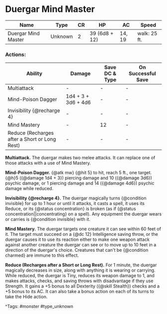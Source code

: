 # Duergar Mind Master

| Name | Type | CR | HP | AC | Speed |
|------|------|----|----|----|-------|
| Duergar Mind Master | Unknown | 2 | 39 (6d8 + 12) | 14, 19 | walk: 25 ft. |

### Actions:

| Ability | Damage | Save DC & Type | On Successful Save |
|---------|--------|----------------|--------------------|
| Multiattack | - | - | - |
| Mind-Poison Dagger | 1d4 + 3 + 3d6 + 4d6 | - | - |
| Invisibility {@recharge 4} | - | - | - |
| Mind Mastery | - | 12 | - |
| Reduce (Recharges after a Short or Long Rest) | - | - | - |


**Multiattack.** The duergar makes two melee attacks. It can replace one of those attacks with a use of Mind Mastery.

**Mind-Poison Dagger.** {@atk mw} {@hit 5} to hit, reach 5 ft., one target. {@h}5 ({@damage 1d4 + 3}) piercing damage and 10 ({@damage 3d6}) psychic damage, or 1 piercing damage and 14 ({@damage 4d6}) psychic damage while reduced.

**Invisibility {@recharge 4}.** The duergar magically turns {@condition invisible} for up to 1 hour or until it attacks, it casts a spell, it uses its Reduce, or its {@status concentration} is broken (as if {@status concentration||concentrating} on a spell). Any equipment the duergar wears or carries is {@condition invisible} with it.

**Mind Mastery.** The duergar targets one creature it can see within 60 feet of it. The target must succeed on a {@dc 12} Intelligence saving throw, or the duergar causes it to use its reaction either to make one weapon attack against another creature the duergar can see or to move up to 10 feet in a direction of the duergar's choice. Creatures that can't be {@condition charmed} are immune to this effect.

**Reduce (Recharges after a Short or Long Rest).** For 1 minute, the duergar magically decreases in size, along with anything it is wearing or carrying. While reduced, the duergar is Tiny, reduces its weapon damage to 1, and makes attacks, checks, and saving throws with disadvantage if they use Strength. It gains a +5 bonus to all Dexterity ({@skill Stealth}) checks and a +5 bonus to its AC. It can also take a bonus action on each of its turns to take the Hide action.

^Tags: #monster #type_unknown